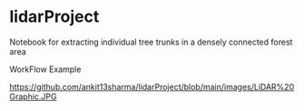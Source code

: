 # lidarProject
Notebook for extracting individual tree trunks in a densely connected forest area

WorkFlow Example

https://github.com/ankit13sharma/lidarProject/blob/main/images/LiDAR%20Graphic.JPG
